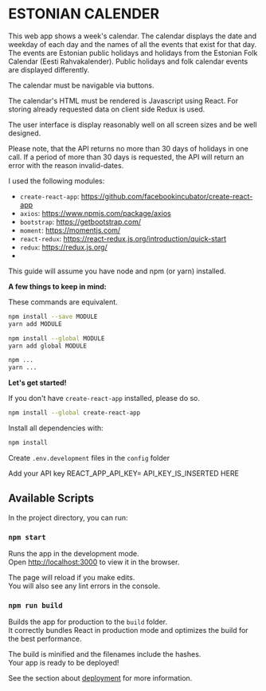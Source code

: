 # ESTONIAN CALENDER

This web app shows a week's calendar.
The calendar displays the date and weekday of each day and the names of all the events that exist for that day. The events are Estonian public holidays and holidays from the Estonian Folk Calendar (Eesti Rahvakalender). Public holidays and folk calendar events are displayed differently.

The calendar must be navigable via buttons.

The calendar's HTML must be rendered is Javascript using React. For storing already requested data on client side Redux is used.

The user interface is display reasonably well on all screen sizes and be well designed.

Please note, that the API returns no more than 30 days of holidays in one call. If a period of more than 30 days is requested, the API will return an error with the reason invalid-dates.

I used the following modules:

- `create-react-app`: https://github.com/facebookincubator/create-react-app
- `axios`: https://www.npmjs.com/package/axios
- `bootstrap`: https://getbootstrap.com/
- `moment`: https://momentjs.com/
- `react-redux`: https://react-redux.js.org/introduction/quick-start
- `redux`: https://redux.js.org/
-

This guide will assume you have node and npm (or yarn) installed.

**A few things to keep in mind:**

These commands are equivalent.

```bash
npm install --save MODULE
yarn add MODULE

npm install --global MODULE
yarn add global MODULE

npm ...
yarn ...
```

**Let's get started!**

If you don't have `create-react-app` installed, please do so.

```bash
npm install --global create-react-app
```

Install all dependencies with:

```bash
npm install
```

Create `.env.development` files in the `config` folder

Add your API key
REACT_APP_API_KEY= API_KEY_IS_INSERTED HERE

## Available Scripts

In the project directory, you can run:

### `npm start`

Runs the app in the development mode.<br />
Open [http://localhost:3000](http://localhost:3000) to view it in the browser.

The page will reload if you make edits.<br />
You will also see any lint errors in the console.

### `npm run build`

Builds the app for production to the `build` folder.<br />
It correctly bundles React in production mode and optimizes the build for the best performance.

The build is minified and the filenames include the hashes.<br />
Your app is ready to be deployed!

See the section about [deployment](https://facebook.github.io/create-react-app/docs/deployment) for more information.
